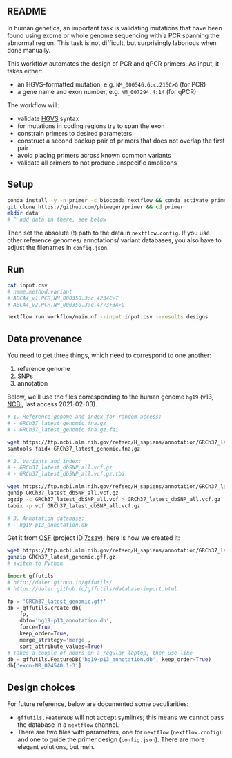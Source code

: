 ## README

In human genetics, an important task is validating mutations that have been found using exome or whole genome sequencing with a PCR spanning the abnormal region. This task is not difficult, but surprisingly laborious when done manually.

This workflow automates the design of PCR and qPCR primers. As input, it takes either:

- an HGVS-formatted mutation, e.g. `NM_000546.6:c.215C>G` (for PCR)
- a gene name and exon number, e.g. `NM_007294.4:14` (for qPCR)

The workflow will:

- validate [HGVS](https://varnomen.hgvs.org/bg-material/simple/) syntax
- for mutations in coding regions try to span the exon
- constrain primers to desired parameters
- construct a second backup pair of primers that does not overlap the first pair
- avoid placing primers across known common variants
- validate all primers to not produce unspecific amplicons


## Setup

```bash
conda install -y -n primer -c bioconda nextflow && conda activate primer
git clone https://github.com/phiweger/primer && cd primer
mkdir data
# ^ add data in there, see below
```

Then set the absolute (!) path to the data in `nextflow.config`. If you use other reference genomes/ annotations/ variant databases, you also have to adjust the filenames in `config.json`.



## Run

```bash
cat input.csv
# name,method,variant
# ABCA4_v1,PCR,NM_000350.3:c.4234C>T
# ABCA4_v2,PCR,NM_000350.3:c.4773+3A>G

nextflow run workflow/main.nf --input input.csv --results designs
```


## Data provenance

You need to get three things, which need to correspond to one another:

1. reference genome
2. SNPs
3. annotation

Below, we'll use the files corresponding to the human genome `hg19` (v13, [NCBI](https://www.ncbi.nlm.nih.gov/genome/guide/human/), last access 2021-02-03).


```bash
# 1. Reference genome and index for random access:
# - GRCh37_latest_genomic.fna.gz
# - GRCh37_latest_genomic.fna.gz.fai

wget https://ftp.ncbi.nlm.nih.gov/refseq/H_sapiens/annotation/GRCh37_latest/refseq_identifiers/GRCh37_latest_genomic.fna.gz
samtools faidx GRCh37_latest_genomic.fna.gz
```


```bash
# 2. Variants and index:
# - GRCh37_latest_dbSNP_all.vcf.gz
# - GRCh37_latest_dbSNP_all.vcf.gz.tbi

wget https://ftp.ncbi.nlm.nih.gov/refseq/H_sapiens/annotation/GRCh37_latest/refseq_identifiers/GRCh37_latest_dbSNP_all.vcf.gz
gunip GRCh37_latest_dbSNP_all.vcf.gz
bgzip -c GRCh37_latest_dbSNP_all.vcf > GRCh37_latest_dbSNP_all.vcf.gz
tabix -p vcf GRCh37_latest_dbSNP_all.vcf.gz
```


```bash
# 3. Annotation database:
# - hg19-p13_annotation.db
```

Get it from [OSF](https://osf.io) (project ID [7csav](https://osf.io/7csav/)); here is how we created it:


```bash
wget https://ftp.ncbi.nlm.nih.gov/refseq/H_sapiens/annotation/GRCh37_latest/refseq_identifiers/GRCh37_latest_genomic.gff.gz
gunzip GRCh37_latest_genomic.gff.gz
# switch to Python
```

```python
import gffutils
# http://daler.github.io/gffutils/
# https://daler.github.io/gffutils/database-import.html

fp = 'GRCh37_latest_genomic.gff'
db = gffutils.create_db(
    fp, 
    dbfn='hg19-p13_annotation.db',
    force=True,
    keep_order=True,
    merge_strategy='merge',
    sort_attribute_values=True)
# Takes a couple of hours on a regular laptop, then use like
db = gffutils.FeatureDB('hg19-p13_annotation.db', keep_order=True)
db['exon-NR_024540.1-3']
```


## Design choices

For future reference, below are documented some peculiarities:

- `gffutils.FeatureDB` will not accept symlinks; this means we cannot pass the database in a `nextflow` channel. 
- There are two files with parameters, one for `nextflow` (`nextflow.config`) and one to guide the primer design (`config.json`). There are more elegant solutions, but meh.
